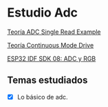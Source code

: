 # Estudio Adc

[Teoría ADC Single Read Example](https://docs.espressif.com/projects/esp-idf/en/stable/esp32/api-reference/peripherals/adc_oneshot.html)

[Teoría Continuous Mode Drive](https://docs.espressif.com/projects/esp-idf/en/stable/esp32/api-reference/peripherals/adc_continuous.html)

[ ESP32 IDF SDK 08: ADC y RGB](https://www.youtube.com/watch?v=VxdX28VWpuY&list=PL-Hb9zZP9qC65SpXHnTAO0-qV6x5JxCMJ&index=8)

## Temas estudiados

- [x] Lo básico de adc.

